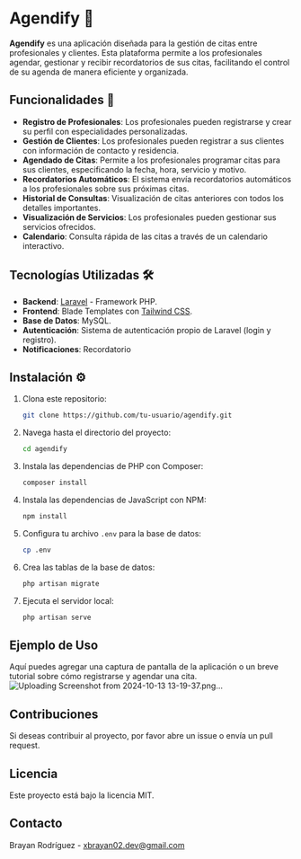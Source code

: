 # Agendify 📅

**Agendify** es una aplicación diseñada para la gestión de citas entre profesionales y clientes. Esta plataforma permite a los profesionales agendar, gestionar y recibir recordatorios de sus citas, facilitando el control de su agenda de manera eficiente y organizada.

## Funcionalidades 🚀

- **Registro de Profesionales**: Los profesionales pueden registrarse y crear su perfil con especialidades personalizadas.
- **Gestión de Clientes**: Los profesionales pueden registrar a sus clientes con información de contacto y residencia.
- **Agendado de Citas**: Permite a los profesionales programar citas para sus clientes, especificando la fecha, hora, servicio y motivo.
- **Recordatorios Automáticos**: El sistema envía recordatorios automáticos a los profesionales sobre sus próximas citas.
- **Historial de Consultas**: Visualización de citas anteriores con todos los detalles importantes.
- **Visualización de Servicios**: Los profesionales pueden gestionar sus servicios ofrecidos.
- **Calendario**: Consulta rápida de las citas a través de un calendario interactivo.

## Tecnologías Utilizadas 🛠️

- **Backend**: [Laravel](https://laravel.com/) - Framework PHP.
- **Frontend**: Blade Templates con [Tailwind CSS](https://tailwindcss.com/).
- **Base de Datos**: MySQL.
- **Autenticación**: Sistema de autenticación propio de Laravel (login y registro).
- **Notificaciones**: Recordatorio


## Instalación ⚙️

1. Clona este repositorio:
   ```bash
   git clone https://github.com/tu-usuario/agendify.git
   ```

2. Navega hasta el directorio del proyecto:
   ```bash
   cd agendify
   ```

3. Instala las dependencias de PHP con Composer:
   ```bash
   composer install
   ```

4. Instala las dependencias de JavaScript con NPM:
   ```bash
   npm install
   ```

5. Configura tu archivo `.env` para la base de datos:
   ```bash
   cp .env
   ```

6. Crea las tablas de la base de datos:
   ```bash
   php artisan migrate
   ```

7. Ejecuta el servidor local:
   ```bash
   php artisan serve
   ```

## Ejemplo de Uso
Aquí puedes agregar una captura de pantalla de la aplicación o un breve tutorial sobre cómo registrarse y agendar una cita.
![Uploading Screenshot from 2024-10-13 13-19-37.png…]()


## Contribuciones
Si deseas contribuir al proyecto, por favor abre un issue o envía un pull request. 

## Licencia
Este proyecto está bajo la licencia MIT.

## Contacto
Brayan Rodríguez - [xbrayan02.dev@gmail.com](brayan:xbrayan02.dev@gmail.com)


